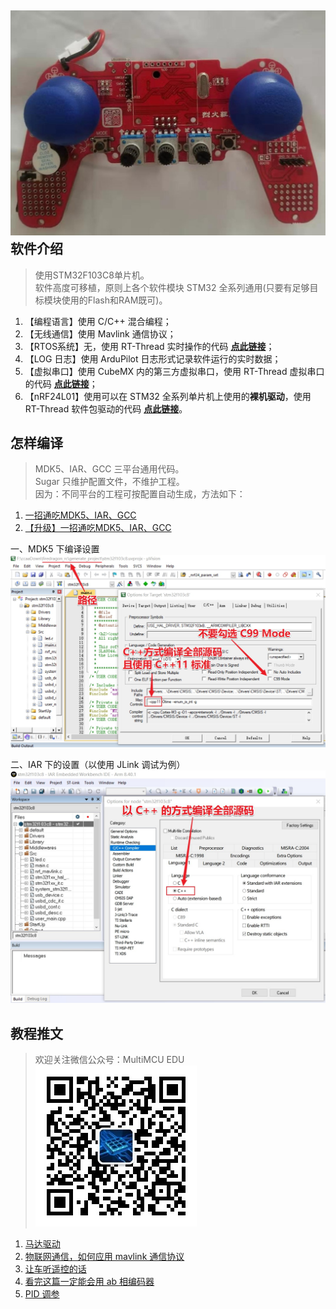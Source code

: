 ![](https://github.com/SuWeipeng/img/raw/master/13_car/firedragon_rc.jpg)       
软件介绍
---
> 使用STM32F103C8单片机。        
> 软件高度可移植，原则上各个软件模块 STM32 全系列通用(只要有足够目标模块使用的Flash和RAM既可)。

1. 【编程语言】使用 C/C++ 混合编程；
2. 【无线通信】使用 Mavlink 通信协议；
3. 【RTOS系统】无，使用 RT-Thread 实时操作的代码 **[点此链接](https://github.com/SuWeipeng/firedragon_rc_rtt)**；
4. 【LOG 日志】使用 ArduPilot 日志形式记录软件运行的实时数据；       
5. 【虚拟串口】使用 CubeMX 内的第三方虚拟串口，使用 RT-Thread 虚拟串口的代码 **[点此链接](https://github.com/SuWeipeng/firedragon_rc_rtt)**；
6. 【nRF24L01】使用可以在 STM32 全系列单片机上使用的**裸机驱动**，使用 RT-Thread 软件包驱动的代码 **[点此链接](https://github.com/SuWeipeng/firedragon_rc_rtt)**。

怎样编译
---
> MDK5、IAR、GCC 三平台通用代码。<br>
> Sugar 只维护配置文件，不维护工程。<br>
> 因为：不同平台的工程可按配置自动生成，方法如下：

1. [一招通吃MDK5、IAR、GCC](https://mp.weixin.qq.com/s/aPUbSAndjvs4CaPj3CFsJg)
2. [【升级】一招通吃MDK5、IAR、GCC](https://mp.weixin.qq.com/s/iVmaQ3S4vcitbJ8iXZyArw)

一、MDK5 下编译设置       
![](https://github.com/SuWeipeng/img/raw/master/13_car/mdk5_compile.jpg)

二、IAR 下的设置（以使用 JLink 调试为例）
![](https://github.com/SuWeipeng/img/raw/master/13_car/iar_compile.jpg)

教程推文
---
> 欢迎关注微信公众号：MultiMCU EDU<br>
> ![](https://github.com/SuWeipeng/img/raw/master/17_wechat/08cm.jpg)

1. [马达驱动](https://mp.weixin.qq.com/s/7Bk-xQbymZaez4g5sUALxw)
2. [物联网通信，如何应用 mavlink 通信协议](https://mp.weixin.qq.com/s/K92U5lO0KGM4mUzyGSXvcg)
3. [让车听遥控的话](https://mp.weixin.qq.com/s/h7FURP4kGNTJmfsHatk-4A)
4. [看完这篇一定能会用 ab 相编码器](https://mp.weixin.qq.com/s/aUa0sHmGF6CbPej6O9IzKQ)
5. [PID 调参](https://mp.weixin.qq.com/s/TO926HglAhvM9RNe-2kJuQ)

